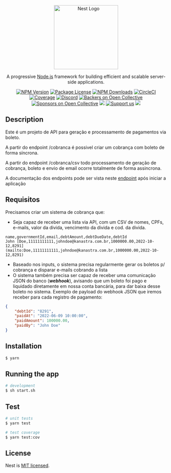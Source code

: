 <p align="center">
  <a href="http://nestjs.com/" target="blank"><img src="https://nestjs.com/img/logo-small.svg" width="200" alt="Nest Logo" /></a>
</p>

[circleci-image]: https://img.shields.io/circleci/build/github/nestjs/nest/master?token=abc123def456
[circleci-url]: https://circleci.com/gh/nestjs/nest

  <p align="center">A progressive <a href="http://nodejs.org" target="_blank">Node.js</a> framework for building efficient and scalable server-side applications.</p>
    <p align="center">
<a href="https://www.npmjs.com/~nestjscore" target="_blank"><img src="https://img.shields.io/npm/v/@nestjs/core.svg" alt="NPM Version" /></a>
<a href="https://www.npmjs.com/~nestjscore" target="_blank"><img src="https://img.shields.io/npm/l/@nestjs/core.svg" alt="Package License" /></a>
<a href="https://www.npmjs.com/~nestjscore" target="_blank"><img src="https://img.shields.io/npm/dm/@nestjs/common.svg" alt="NPM Downloads" /></a>
<a href="https://circleci.com/gh/nestjs/nest" target="_blank"><img src="https://img.shields.io/circleci/build/github/nestjs/nest/master" alt="CircleCI" /></a>
<a href="https://coveralls.io/github/nestjs/nest?branch=master" target="_blank"><img src="https://coveralls.io/repos/github/nestjs/nest/badge.svg?branch=master#9" alt="Coverage" /></a>
<a href="https://discord.gg/G7Qnnhy" target="_blank"><img src="https://img.shields.io/badge/discord-online-brightgreen.svg" alt="Discord"/></a>
<a href="https://opencollective.com/nest#backer" target="_blank"><img src="https://opencollective.com/nest/backers/badge.svg" alt="Backers on Open Collective" /></a>
<a href="https://opencollective.com/nest#sponsor" target="_blank"><img src="https://opencollective.com/nest/sponsors/badge.svg" alt="Sponsors on Open Collective" /></a>
  <a href="https://paypal.me/kamilmysliwiec" target="_blank"><img src="https://img.shields.io/badge/Donate-PayPal-ff3f59.svg"/></a>
    <a href="https://opencollective.com/nest#sponsor"  target="_blank"><img src="https://img.shields.io/badge/Support%20us-Open%20Collective-41B883.svg" alt="Support us"></a>
  <a href="https://twitter.com/nestframework" target="_blank"><img src="https://img.shields.io/twitter/follow/nestframework.svg?style=social&label=Follow"></a>
</p>
  <!--[![Backers on Open Collective](https://opencollective.com/nest/backers/badge.svg)](https://opencollective.com/nest#backer)
  [![Sponsors on Open Collective](https://opencollective.com/nest/sponsors/badge.svg)](https://opencollective.com/nest#sponsor)-->

## Description

<p>Este é um projeto de API para geração e processamento de pagamentos via boleto.</p>
<p>A partir do endpoint /cobranca é possivel criar um cobrança com boleto de forma síncrona.</p>
<p>A partir do endpoint /cobranca/csv todo processamento de geração de cobrança, boleto e envio de email ocorre totalmente de forma assincrona.</p>
<p>A documentação dos endpoints pode ser vista neste <a href="https://coveralls.io/github/nestjs/nest?branch=master](http://localhost:3000/docs#/)" target="_blank">endpoint</a> após iniciar a aplicação</p> 

## Requisitos

Precisamos criar um sistema de cobrança que:

- Seja capaz de receber uma lista via API, com um CSV de nomes, CPFs, e-mails, valor da divida, vencimento da divida e cod. da divida.

```
name,governmentId,email,debtAmount,debtDueDate,debtId
John [Doe,11111111111,johndoe@kanastra.com.br,1000000.00,2022-10-12,8291](mailto:Doe,11111111111,johndoe@kanastra.com.br,1000000.00,2022-10-12,8291) 
```

- Baseado nos inputs, o sistema precisa regularmente gerar os boletos p/ cobrança e disparar e-mails cobrando a lista
- O sistema também precisa ser capaz de receber uma comunicação JSON do banco (***webhook***), avisando que um boleto foi pago e liquidado diretamente em nossa conta bancária, para dar baixa desse boleto no sistema. Exemplo de payload do webhook JSON que iremos receber para cada registro de pagamento:

```json
{
	"debtId": "8291",
	"paidAt": "2022-06-09 10:00:00",
	"paidAmount": 100000.00,
	"paidBy": "John Doe"
}
```

## Installation

```bash
$ yarn
```

## Running the app

```bash
# development
$ sh start.sh
```

## Test

```bash
# unit tests
$ yarn test

# test coverage
$ yarn test:cov
```
## License

Nest is [MIT licensed](LICENSE).
